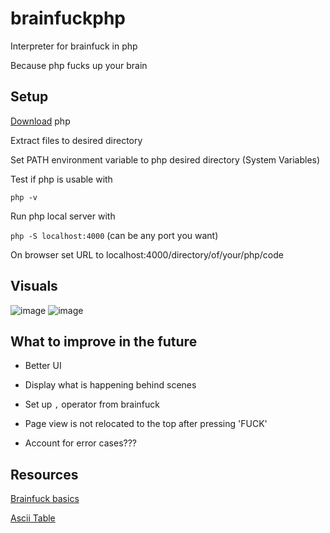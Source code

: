 # brainfuckphp

Interpreter for brainfuck in php

Because php fucks up your brain

## Setup

[Download](https://www.php.net/downloads) php

Extract files to desired directory

Set PATH environment variable to php desired directory (System Variables)

Test if php is usable with 

`php -v`


Run php local server with

`php -S localhost:4000` (can be any port you want)


On browser set URL to localhost:4000/directory/of/your/php/code

## Visuals

![image](https://user-images.githubusercontent.com/80173797/142739582-759fa6ef-f30c-4ac7-801c-d175d6cf86db.png)
![image](https://user-images.githubusercontent.com/80173797/142739609-6d228626-7a17-4a19-a78c-f1c8757256c2.png)

## What to improve in the future

- Better UI

- Display what is happening behind scenes

- Set up `,` operator from brainfuck

- Page view is not relocated to the top after pressing 'FUCK'

- Account for error cases???

## Resources

[Brainfuck basics](https://gist.github.com/roachhd/dce54bec8ba55fb17d3a)

[Ascii Table](https://www.asciitable.com/)


